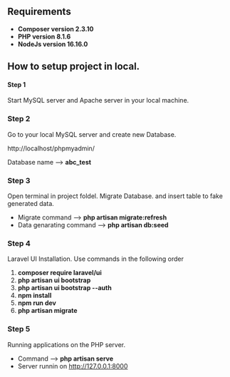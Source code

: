 ## Requirements

- **Composer version 2.3.10**
- **PHP version 8.1.6**
- **NodeJs version 16.16.0**

## How to setup project in local.

#### Step 1

Start MySQL server and Apache server in your local machine.

### Step 2

Go to your local MySQL server and create new Database.

http://localhost/phpmyadmin/

Database name -->  **abc_test**

### Step 3

Open terminal in project foldel. Migrate Database. and insert table to fake generated data.

- Migrate command -->  **php artisan migrate:refresh**
- Data genarating command -->  **php artisan db:seed**

### Step 4

Laravel UI Installation.
Use commands in the following order

1.  **composer require laravel/ui**
2.  **php artisan ui bootstrap**
3.  **php artisan ui bootstrap --auth**
4.  **npm install**
5.  **npm run dev**
6.  **php artisan migrate**


### Step 5

Running applications on the PHP server. 

- Command -->  **php artisan serve**
- Server runnin on http://127.0.0.1:8000



